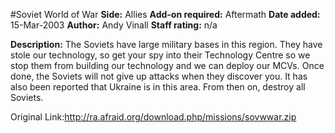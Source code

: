 #Soviet World of War
**Side:** Allies
**Add-on required:** Aftermath
**Date added:** 15-Mar-2003
**Author:** Andy Vinall
**Staff rating:** n/a

**Description:** The Soviets have large military bases in this region. They have stole our technology, so get your spy into their Technology Centre so we stop them from building our technology and we can deploy our MCVs. Once done, the Soviets will not give up attacks when they discover you. It has also been reported that Ukraine is in this area. From then on, destroy all Soviets.

Original Link:http://ra.afraid.org/download.php/missions/sovwwar.zip
